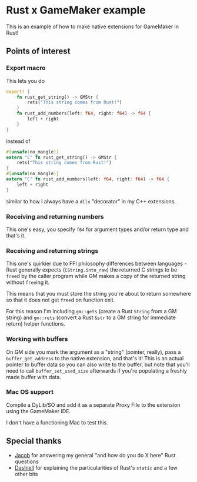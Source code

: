 # Rust x GameMaker example
This is an example of how to make native extensions for GameMaker in Rust!

## Points of interest

### Export macro
This lets you do
```rust
export! {
	fn rust_get_string() -> GMStr {
		rets("This string comes from Rust!")
	}
	fn rust_add_numbers(left: f64, right: f64) -> f64 {
		left + right
	}
}
```
instead of 
```rust
#[unsafe(no_mangle)]
extern "C" fn rust_get_string() -> GMStr {
	rets("This string comes from Rust!")
}
#[unsafe(no_mangle)]
extern "C" fn rust_add_numbers(left: f64, right: f64) -> f64 {
	left + right
}
```
similar to how I always have a `dllx` "decorator" in my C++ extensions.

### Receiving and returning numbers
This one's easy, you specify `f64` for argument types and/or return type and that's it.

### Receiving and returning strings
This one's quirkier due to FFI philosophy differences between languages -
Rust generally expects (`CString.into_raw`) the returned C strings to be `free`d
by the caller program while GM makes a copy of the returned string without `free`ing it.

This means that you must store the string you're about to return somewhere
so that it does not get `free`d on function exit.

For this reason I'm including `gm::gets` (create a Rust `String` from a GM string)
and `gm::rets` (convert a Rust `&str` to a GM string for immediate return) helper functions.

### Working with buffers
On GM side you mark the argument as a "string" (pointer, really),
pass a `buffer_get_address` to the native extension,
and that's it! This is an actual pointer to buffer data so you can also write to the buffer,
but note that you'll need to call `buffer_set_used_size` afterwards if you're populating
a freshly made buffer with data.

### Mac OS support
Compile a DyLib/SO and add it as a separate Proxy File to the extension using the GameMaker IDE.

I don't have a functioning Mac to test this.

## Special thanks
- [Jacob](https://jacobsdot.tumblr.com) for answering my general "and how do you do X here" Rust questions
- [Dashiell](https://dashiellwas.cool) for explaining the particularities of Rust's `static` and a few other bits